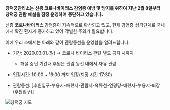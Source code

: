 **창덕궁관리소는 신종 코로나바이러스 감염증 예방 및 방지를 위하여 지난 2월 8일부터 창덕궁 관람 해설을 잠정 운영하여 중단하고 있습니다.**

신종 **코로나바이러스** 감염증이 지속적으로 확산되고 있고, 현재 감염증 심각단계로 국내에서 확진 환자가 증가하고 있어 각별한 주의가 필요합니다.

이에 우리 소에서는 아래와 같이 관람동선을 운영함을 알려드립니다.

- 기간: 2020.03.01.(일) → 코로나 바이러스 관련 별도 공지 시까지
  * 해설 중단 기간내 후원은 관람 동선 내에서 자유 관람

- 입장시간: 10:00 ~ 16:00 까지 입장(퇴장 시간 17:30)

- 관람동선: 
  [후원입구-부용지-애련지-관람지-옥류천-연경당-애련지-부용지-퇴장(후원입구)]

![창덕궁 지도](http://www.cdg.go.kr/images/map.jpg)